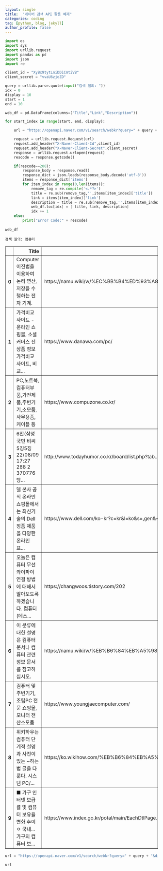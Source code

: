 ```yaml
---
layout: single
title:  "네이버 검색 API 활용 예제"
categories: coding
tag: [python, blog, jekyll]
author_profile: false
---
```




```python
import os
import sys
import urllib.request
import pandas as pd
import json
import re

client_id = "XyBx9tytLniDDiCmtiVB"
client_secret = "vvaU6zjoZD"

query = urllib.parse.quote(input("검색 질의: "))
idx = 0
display = 10
start = 1
end = 10

web_df = pd.DataFrame(columns=("Title","Link","Description"))

for start_index in range(start, end, display):

    url = "https://openapi.naver.com/v1/search/webkr?query=" + query + "&display="+str(display) + "&start="+str(start_index)

    request = urllib.request.Request(url)
    request.add_header("X-Naver-Client-Id",client_id)
    request.add_header("X-Naver-Client-Secret",client_secret)
    response = urllib.request.urlopen(request)
    rescode = response.getcode()

    if(rescode==200):
        response_body = response.read()
        response_dict = json.loads(response_body.decode('utf-8'))
        items = response_dict['items']
        for item_index in range(0,len(items)):
            remove_tag = re.compile('<.*?>')
            title = re.sub(remove_tag,'',items[item_index]['title'])
            link = items[item_index]['link']
            description = title = re.sub(remove_tag,'',items[item_index]['description'])
            web_df.loc[idx] = [ title, link, description]
            idx += 1
    else:
        print("Error Code:" + rescode)
        
web_df
```

    검색 질의: 컴퓨터
    




<div>
<style scoped>
    .dataframe tbody tr th:only-of-type {
        vertical-align: middle;
    }

    .dataframe tbody tr th {
        vertical-align: top;
    }

    .dataframe thead th {
        text-align: right;
    }
</style>
<table border="1" class="dataframe">
  <thead>
    <tr style="text-align: right;">
      <th></th>
      <th>Title</th>
      <th>Link</th>
      <th>Description</th>
    </tr>
  </thead>
  <tbody>
    <tr>
      <th>0</th>
      <td>Computer 이진법을 이용하여 논리 연산, 저장을 수행하는 전자 기계.</td>
      <td>https://namu.wiki/w/%EC%BB%B4%ED%93%A8%ED%84%B0</td>
      <td>Computer 이진법을 이용하여 논리 연산, 저장을 수행하는 전자 기계.</td>
    </tr>
    <tr>
      <th>1</th>
      <td>가격비교 사이트 - 온라인 쇼핑몰, 소셜커머스 전 상품 정보 가격비교 사이트, 비교...</td>
      <td>https://www.danawa.com/pc/</td>
      <td>가격비교 사이트 - 온라인 쇼핑몰, 소셜커머스 전 상품 정보 가격비교 사이트, 비교...</td>
    </tr>
    <tr>
      <th>2</th>
      <td>PC,노트북,컴퓨터부품,가전제품,주변기기,소모품,사무용품,케이블 등</td>
      <td>https://www.compuzone.co.kr/</td>
      <td>PC,노트북,컴퓨터부품,가전제품,주변기기,소모품,사무용품,케이블 등</td>
    </tr>
    <tr>
      <th>3</th>
      <td>6만(삼성 국민 비씨 5징5징 22/08/09 17:27 288 2 370776 당...</td>
      <td>http://www.todayhumor.co.kr/board/list.php?tab...</td>
      <td>6만(삼성 국민 비씨 5징5징 22/08/09 17:27 288 2 370776 당...</td>
    </tr>
    <tr>
      <th>4</th>
      <td>델 본사 공식 온라인 쇼핑몰에서는 최신기술의 Dell 정품 제품을 다양한 온라인 프...</td>
      <td>https://www.dell.com/ko-kr?c=kr&amp;l=ko&amp;s=,gen&amp;~c...</td>
      <td>델 본사 공식 온라인 쇼핑몰에서는 최신기술의 Dell 정품 제품을 다양한 온라인 프...</td>
    </tr>
    <tr>
      <th>5</th>
      <td>오늘은 컴퓨터 무선 와이파이 연결 방법에 대해서 알아보도록 하겠습니다. 컴퓨터(데스...</td>
      <td>https://changwoos.tistory.com/202</td>
      <td>오늘은 컴퓨터 무선 와이파이 연결 방법에 대해서 알아보도록 하겠습니다. 컴퓨터(데스...</td>
    </tr>
    <tr>
      <th>6</th>
      <td>이 분류에 대한 설명은 컴퓨터 문서나 컴퓨터 관련 정보 문서를 참고하십시오.</td>
      <td>https://namu.wiki/w/%EB%B6%84%EB%A5%98:%EC%BB%...</td>
      <td>이 분류에 대한 설명은 컴퓨터 문서나 컴퓨터 관련 정보 문서를 참고하십시오.</td>
    </tr>
    <tr>
      <th>7</th>
      <td>컴퓨터 및 주변기기, 조립PC 전문 쇼핑몰, 모니터 전산소모품</td>
      <td>https://www.youngjaecomputer.com/</td>
      <td>컴퓨터 및 주변기기, 조립PC 전문 쇼핑몰, 모니터 전산소모품</td>
    </tr>
    <tr>
      <th>8</th>
      <td>위키하우는 컴퓨터 단계적 설명과 사진이 있는 ~하는 법 글을 다룬다. 시스템 PC/...</td>
      <td>https://ko.wikihow.com/%EB%B6%84%EB%A5%98:%EC%...</td>
      <td>위키하우는 컴퓨터 단계적 설명과 사진이 있는 ~하는 법 글을 다룬다. 시스템 PC/...</td>
    </tr>
    <tr>
      <th>9</th>
      <td>■ 가구 인터넷 보급률 및 컴퓨터 보유율 변화 추이 ㅇ 국내... 가구의 컴퓨터 보...</td>
      <td>https://www.index.go.kr/potal/main/EachDtlPage...</td>
      <td>■ 가구 인터넷 보급률 및 컴퓨터 보유율 변화 추이 ㅇ 국내... 가구의 컴퓨터 보...</td>
    </tr>
  </tbody>
</table>
</div>




```python
url = "https://openapi.naver.com/v1/search/webkr?query=" + query + "&display="+str(display) + "&start="+str(start)

url
```


```python

```
